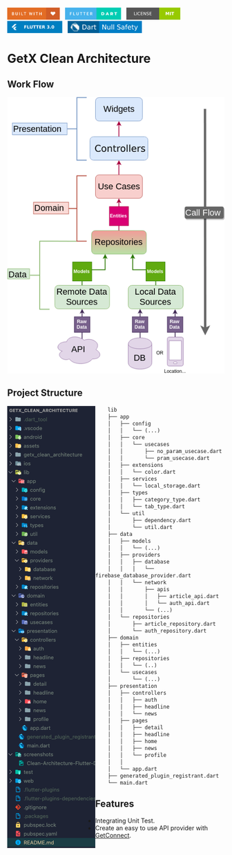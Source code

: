 <img src="screenshots/badges/built-with-love.svg" height="28px"/>&nbsp;&nbsp;
<img src="screenshots/badges/flutter-dart.svg" height="28px" />&nbsp;&nbsp;
<a href="https://choosealicense.com/licenses/mit/" target="_blank"><img src="screenshots/badges/license-MIT.svg" height="28px" /></a>&nbsp;&nbsp;
<img src="screenshots/badges/Flutter-3.svg" height="28px" />&nbsp;&nbsp;
<img src="screenshots/badges/dart-null_safety-blue.svg" height="28px"/>

# GetX Clean Architecture


## Work Flow

![alt text](screenshots/Clean-Architecture-Flutter-Diagram.png?raw=true)

## Project Structure

<img align="left" src="screenshots/folder_structure.png"></img>

```
    lib
    ├── app
    │   ├── config
    │   │   └── (...)
    │   ├── core
    │   │   └── usecases
    │   │       ├── no_param_usecase.dart
    │   │       └── pram_usecase.dart
    │   ├── extensions
    │   │   └── color.dart
    │   ├── services
    │   │   └── local_storage.dart
    │   ├── types
    │   │   ├── category_type.dart
    │   │   └── tab_type.dart
    │   └── util
    │       ├── dependency.dart
    │       └── util.dart
    ├── data
    │   ├── models
    │   │   └── (...)
    │   ├── providers
    │   │   ├── database
    │   │   │   └── firebase_database_provider.dart
    │   │   └── network
    │   │       ├── apis
    │   │       │   ├── article_api.dart
    │   │       │   └── auth_api.dart
    │   │       └── (...)
    │   └── repositories
    │       ├── article_repository.dart
    │       └── auth_repository.dart
    ├── domain
    │   ├── entities
    │   │   └── (...)
    │   ├── repositories
    │   │   └── (..)
    │   └── usecases
    │       └── (...)
    ├── presentation
    │   ├── controllers
    │   │   ├── auth
    │   │   ├── headline
    │   │   └── news
    │   ├── pages
    │   │   ├── detail
    │   │   ├── headline
    │   │   ├── home
    │   │   ├── news
    │   │   └── profile
    │   │
    │   └── app.dart
    ├── generated_plugin_registrant.dart
    └── main.dart
```

## Features

- Integrating Unit Test.
- Create an easy to use API provider with [GetConnect](https://github.com/jonataslaw/getx#getconnect).
